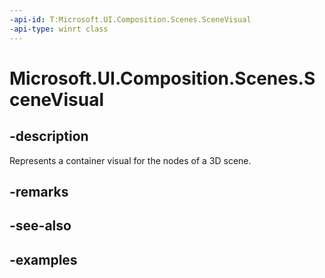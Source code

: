 ```yaml
---
-api-id: T:Microsoft.UI.Composition.Scenes.SceneVisual
-api-type: winrt class
---
```


<!-- Class syntax.
public class SceneVisual : ContainerVisual, ContainerVisual
-->

# Microsoft.UI.Composition.Scenes.SceneVisual

## -description

Represents a container visual for the nodes of a 3D scene.

## -remarks

## -see-also

## -examples

